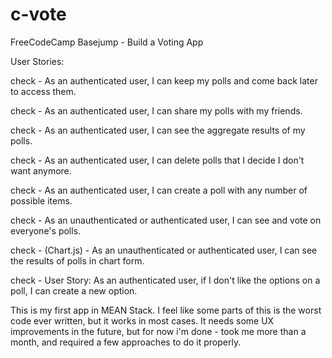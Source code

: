 # c-vote
FreeCodeCamp Basejump - Build a Voting App

User Stories:

check - As an authenticated user, I can keep my polls and come back later to access them.

check - As an authenticated user, I can share my polls with my friends.

check - As an authenticated user, I can see the aggregate results of my polls.

check - As an authenticated user, I can delete polls that I decide I don't want anymore.

check - As an authenticated user, I can create a poll with any number of possible items.

check - As an unauthenticated or authenticated user, I can see and vote on everyone's polls.

check - (Chart.js) - As an unauthenticated or authenticated user, I can see the results of polls in chart form.

check  - User Story: As an authenticated user, if I don't like the options on a poll, I can create a new option.

This is my first app in MEAN Stack. I feel like some parts of this is the worst code ever written, but it works in most cases. 
It needs some UX improvements in the future, but for now i'm done - took me more than a month, and required a few approaches
to do it properly.
